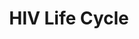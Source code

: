 ---
annotations:
- type: Pathway Ontology
  value: infectious disease pathway
authors:
- ReactomeTeam
- Anwesha
- Mkutmon
description: The life cycle of HIV-1 is divided into early and late phases, shown
  schematically in the figure. In the <b>early</b> phase, an HIV-1 virion binds to
  receptors and co-receptors on the human host cell surface (a), viral and host cell
  membranes fuse and the viral particle is uncoated (b), the viral genome is reverse
  transcribed and the viral preintegration complex (PIC) forms (c), the PIC is transported
  through the nuclear pore into the nucleoplasm (d), and the viral reverse transcript
  is integrated into a host cell chromosome (e). In the <b>late</b> phase, viral RNAs
  are transcribed from the integrated viral genome and processed to generate viral
  mRNAs and full-length viral genomic RNAs (f), the viral RNAs are exported through
  the nuclear pore into the cytosol (g), viral mRNAs are translated and the resulting
  viral proteins are post-translationally processed (h), core particles containing
  viral genomic RNA and proteins assemble at the host cell membrane and immature viral
  particles are released by budding. The released particles mature to become infectious
  (j), completing the cycle (Frankel and Young 1998; Miller and Bushman 1997).<br>Most
  of the crucial concepts used to describe these processes were originally elucidated
  in studies of retroviruses associated with tumors in chickens, birds, and other
  animal model systems, and the rapid elucidation of the basic features of the HIV-1
  life cycle was critically dependent on the intellectual framework provided by these
  earlier studies. This earlier work has been very well summarized (e.g., Weiss et
  al. 1984; Coffin et al. 1997); here for brevity and clarity we focus on experimental
  studies specific to the HIV-1 life cycle.  View original pathway at [http://www.reactome.org/PathwayBrowser/#DIAGRAM=162587
  Reactome].
last-edited: 2020-10-09
organisms:
- Homo sapiens
redirect_from:
- /index.php/Pathway:WP2658
- /instance/WP2658
schema-jsonld:
- '@context': https://schema.org/
  '@id': https://wikipathways.github.io/pathways/WP2658.html
  '@type': Dataset
  creator:
    '@type': Organization
    name: WikiPathways
  description: The life cycle of HIV-1 is divided into early and late phases, shown
    schematically in the figure. In the <b>early</b> phase, an HIV-1 virion binds
    to receptors and co-receptors on the human host cell surface (a), viral and host
    cell membranes fuse and the viral particle is uncoated (b), the viral genome is
    reverse transcribed and the viral preintegration complex (PIC) forms (c), the
    PIC is transported through the nuclear pore into the nucleoplasm (d), and the
    viral reverse transcript is integrated into a host cell chromosome (e). In the
    <b>late</b> phase, viral RNAs are transcribed from the integrated viral genome
    and processed to generate viral mRNAs and full-length viral genomic RNAs (f),
    the viral RNAs are exported through the nuclear pore into the cytosol (g), viral
    mRNAs are translated and the resulting viral proteins are post-translationally
    processed (h), core particles containing viral genomic RNA and proteins assemble
    at the host cell membrane and immature viral particles are released by budding.
    The released particles mature to become infectious (j), completing the cycle (Frankel
    and Young 1998; Miller and Bushman 1997).<br>Most of the crucial concepts used
    to describe these processes were originally elucidated in studies of retroviruses
    associated with tumors in chickens, birds, and other animal model systems, and
    the rapid elucidation of the basic features of the HIV-1 life cycle was critically
    dependent on the intellectual framework provided by these earlier studies. This
    earlier work has been very well summarized (e.g., Weiss et al. 1984; Coffin et
    al. 1997); here for brevity and clarity we focus on experimental studies specific
    to the HIV-1 life cycle.  View original pathway at [http://www.reactome.org/PathwayBrowser/#DIAGRAM=162587
    Reactome].
  keywords:
  - 'TCEB3CL2 '
  - 1-LTR form of
  - separated aborted
  - 'NUPL2 '
  - p-SUPT5H
  - N-myristoyl GAG
  - primer:RNA template
  - 'p-S2,S5-POLR2A '
  - 'viral minus strand DNA after ligation '
  - RCC1
  - complex with
  - hairpin
  - 'HIV-1 template DNA hybrid with phosphodiester-PPi intermediate '
  - 'p6 (P04585) protein '
  - 'SEH1L-1 '
  - nucleotide addition
  - synthesis initiated
  - 'UBAP1 '
  - 'GTF2H4 '
  - CCR5, CXCR4
  - Viral core
  - 'NUP58-2 '
  - 'POLR2I '
  - 'NELFE '
  - CD4:gp120 bound to
  - bound to gp120
  - coat
  - BANF1
  - 'Envelope glycoprotein gp160 '
  - Polymerase
  - 'GTF2F2 '
  - P-TEFb complex
  - 'TBP '
  - (hypophosphorylated):capped pre-mRNA complex
  - Virion Budding
  - circle
  - 'UBC(1-76) '
  - 'TCEB3CL '
  - NEDD4L
  - 'MVB12 '
  - Rev-multimer
  - 'AAAS '
  - 'N-myristoyl GAG '
  - 'POLR2H '
  - 'HIV-1 template DNA:11 nucleotide transcript hybrid '
  - VIF (P69723) protein
  - nef
  - 'HIV-1 template DNA:9 nucleotide transcript hybrid '
  - complex after
  - RANGAP1
  - 'POLR2K '
  - viral DNA
  - NMT2
  - 'XPO1 '
  - PPi
  - 'CXCR4 '
  - 'TAF4B '
  - 'p-NELFE '
  - TFIID
  - 'minus sssDNA '
  - core
  - activated gp41
  - Virion with
  - Virion with gp41
  - 'LIG4 '
  - insertion complex
  - 'HIV-1 template DNA containing promoter with transcript of  2 or 3 nucleotides '
  - IN:viral DNA bound
  - 'viral minus strand DNA with sticky 3'' end '
  - 'VPU (P05919) protein '
  - 'p6 (P04585) '
  - 'UBC(533-608) '
  - TFIIH
  - 'RPS27A(1-76) '
  - other viral genomic
  - competent viral DNA
  - 'GTF2A2 '
  - TFIIE
  - coreceptor binding
  - 'VPR '
  - HIV-1 RNA homodimer
  - 'GTF2H5 '
  - 'POM121C '
  - phospho-NELF
  - 'Surface protein gp120 '
  - containing promoter
  - 'HIV-1 template DNA:30 nt transcript hybrid '
  - 'viral RNA template degraded by RNase-H (initial) '
  - 'viral RNA template extensively digested except in PPT region '
  - 'TSG101 '
  - and -strand DNA
  - FURIN
  - tRNA-Lysine3
  - 'CHMP4B '
  - 'UTP '
  - dNTP
  - 'NUP160 '
  - 'CTDP1 '
  - complex with (ser5)
  - 'Glycosylated Envelope glycoprotein gp160 '
  - circular viral DNA
  - integration
  - 2 or 3 nucleotides
  - 'GTF2A1(275-376) '
  - 'UBC(609-684) '
  - 'NC (P04591) protein '
  - ADP
  - Pol
  - 'NEDD4L '
  - uncoated viral
  - HIV-1 arrested
  - RTC  (Reverse
  - 'CHMP7 '
  - activated GT
  - RNA
  - fusion peptide in
  - Complex
  - 'REV (P04618) protein '
  - Pol II CTD
  - 'GTF2E2 '
  - 'Transmembrane protein gp41 (P04578) '
  - paused processive
  - 'RAE1 '
  - 'VPR (P69726) protein '
  - Pi
  - CD4:Env gp120/gp41
  - MYS-CoA
  - 'NUP155 '
  - phosphorylated CTD
  - 4-9 nucleotide long
  - phospho DSIF)
  - Ku proteins bound to
  - 'IN (Integrase) (P04585) protein '
  - RANBP1
  - 'p6 (P04591) protein '
  - Envelope
  - monoubiquitinated
  - 'RNGTT '
  - FEN1
  - 'VPS4A '
  - Ran GTPase:GDP
  - aborted elongation
  - 'POLR2C '
  - 'HMGA1 '
  - 'VPS37D '
  - CE complex
  - 'UBC(153-228) '
  - 'CHMP4A '
  - 'CCNT1 '
  - with staggered ends
  - LIG1
  - 2-LTR form of
  - ELL
  - HIV-1 open
  - GAG-POL Polyprotein
  - 'NUP62 '
  - T1:Cdk9)-containing
  - after arrest
  - 'CCR5 '
  - 'viral second strand DNA with plus sssDNA (extending) '
  - pre-mRNA:CBC:RNA
  - Nucleocapsid
  - Pol II CTD and
  - circles
  - CoA-SH
  - HIV-1 mRNA:CRM1
  - NTP
  - Pol II CTD (
  - 'viral plus strand DNA after ligation '
  - GDP
  - 'NUP98-3 '
  - 'NUP107 '
  - containing extruded
  - HIV-1 closed
  - RanBP1:Ran-GTP:CRM1:Rev-bound mRNA complex
  - complex:CCR5/CXCR4
  - RTC
  - Elongin Complex
  - 'viral second strand DNA (plus sss) '
  - NELF complex
  - 'GTF2A1(1-274) '
  - Ub
  - RTC with nicked
  - 'TCEB3 '
  - RAN:GTP
  - 'TCEB2 '
  - 'SEH1L-2 '
  - Trimeric gp120:gp41
  - IN bound to sticky
  - ligase IV complex
  - 'GTF2E1 '
  - 'CHMP4C '
  - 'template DNA:30 nt transcript hybrid '
  - Virion with exposed
  - XRCC4:LIG4
  - 'CDK7 '
  - 'Multimeric capsid coat '
  - CCR5/CXCR4
  - PSIP1
  - HIV-1 capped
  - Tat (P04608)
  - NMT 1
  - Spliced Env mRNA
  - 'minus strand DNA (extending) '
  - viral DNA:Ku
  - opened to +8
  - precursor
  - HIV-1 Promoter
  - 'viral RNA template being digested by RNase-H (extensive) '
  - 'TAF4 '
  - 'viral second strand DNA with plus sssDNA (discontinuous) '
  - HIV-1 aborted
  - 'NUP214 '
  - PPIA
  - 'NCBP2 '
  - 'CTP '
  - 'TAF9B '
  - 'CCNT2 '
  - 'CHMP5 '
  - 'NELFCD '
  - 'XRCC4 '
  - 'NUP58-1 '
  - Early elongation
  - pre-initiation
  - RTC with integration
  - 'UBB(153-228) '
  - 'NUP88 '
  - 'GTP '
  - HMGA1
  - 'UBC(229-304) '
  - 'HIV-1 template DNA:3 nucleotide transcript hybrid '
  - Integrase in PIC
  - 'KPNA1 '
  - 'viral minus strand DNA (full-length) '
  - 11 nucleotide long
  - multimer-bound
  - viral PIC proteins
  - complex
  - Immature HIV virion
  - 'SEC13 '
  - 'PDCD6IP '
  - HIV-1 mRNA
  - transcript
  - Rev multimer-bound
  - (NPC)
  - dinucleotide,
  - DSIF:NELF:early
  - strand DNA
  - 'ERCC3 '
  - sssDNA:tRNA
  - (P04585)
  - oligomer
  - 'viral plus strand DNA (full-length) '
  - 'Multimeric matrix layer '
  - 'HIV-1 template DNA opened from -10 to +2, with first nucleotide base-paired at
    5''-end '
  - TCEA1
  - 'GTF2H3 '
  - VPR
  - position
  - HIV-1 processive
  - 'HIV-1 template DNA:4-9 nucleotide transcript hybrid '
  - FACT complex
  - 'POLR2B '
  - 'CHMP2B '
  - 'VPS37B '
  - PIC (PreIntegration
  - (hypophosphorylated) complex bound to DSIF protein
  - myristoylated nef
  - 'TAF11 '
  - 'TAF1L '
  - RNMT
  - 'NUP43 '
  - 'ELL '
  - 'TAF3 '
  - 'TAF15 '
  - Aborted HIV-1 early
  - 3' ends of viral
  - 'VPS28 '
  - 'NUP98-5 '
  - 9 nucleotide long
  - RTC with extending
  - 'TAF10 '
  - RTC with tRNA
  - PDCD6IP
  - RT
  - Matrix layer
  - uncleaved
  - RTC with extensive
  - 'Rev-multimer '
  - P-TEFb(Cyclin
  - 'genomic  DNA with staggered 5'' ends  '
  - 'GDP '
  - HIV-1 early
  - Multimeric capsid
  - 'POLR2D '
  - (P04585) protein
  - 'Elongating HIV-1 transcript prior to separation '
  - 'TCEA1 '
  - Host genomic  DNA
  - 'POLR2E '
  - 'Transmembrane protein gp41 '
  - RTC with degraded
  - sites
  - CD4
  - Tat-containing early
  - mRNA:Crm1:Ran:GTP
  - Complex)
  - Tat-containing
  - HIV-1 template
  - T1:Cdk9) complex
  - minus sssDNA:tRNA
  - 'viral minus strand DNA (initial) '
  - Tat:P-TEFb(Cyclin
  - 4 nucleotide long
  - ESCRT-I
  - discontinuous plus
  - (unphosphorylated):TFIIF complex
  - 'TAF2 '
  - TFIIA
  - hyperphosphorylated
  - DNA as an inverted
  - 'SUPT16H '
  - 'HIV-1 template DNA:4 nucleotide transcript hybrid '
  - 'TAF6 '
  - GAG Polyprotein
  - Mature HIV virion
  - 'ERCC2 '
  - prior to separation
  - Cap Binding Complex
  - Vps/Vta1
  - (P04591) protein
  - Matrix
  - 'SUPT4H1 '
  - forming hairpin
  - 'NUP37 '
  - with separated and
  - Escape Complex
  - containing
  - 'tRNA-Lysine3 '
  - 'UBB(77-152) '
  - 'N-myristoyl GAG (P04591) protein '
  - (phosphorylated)
  - 'TAF13 '
  - 'p51 (RT) '
  - Pol II transcription
  - 'NELFB '
  - viral DNA bound with
  - ESCRT-III
  - competent
  - with first
  - complex containing
  - RTC with annealed
  - 'Elongating HIV-1 transcript in processive Pol II mediated elongation '
  - 'p6 (P04591) '
  - 'VPS4B '
  - virion
  - 'capped HIV-1 pre-mRNA '
  - minus strand DNA
  - Encapsidated viral
  - 'RANBP2 '
  - viral
  - surrounded by
  - complementary PBS
  - 'NUP85 '
  - from 3'-end
  - Tat
  - 'NUP153 '
  - DSIF complex
  - 'GTF2H1 '
  - strand flap
  - 'POLR2G '
  - 'MA (P04585) protein '
  - 'with transcript of '
  - RTC with minus
  - 'XRCC5 '
  - 'Reverse transcriptase/ribonuclease H '
  - GTF2B
  - (phosphorylated):TFIIF:capped pre-mRNA
  - Nuclear Pore Complex
  - 'PR (Protease) (P04585) protein '
  - 'TCEB3C '
  - XPO1
  - DNA as  smaller
  - 'GTF2B '
  - 'CCNH '
  - 'myristoylated nef '
  - arrest
  - 'BANF1 '
  - 'Host genomic  DNA '
  - Rev
  - DNA:4-9 nucleotide
  - 'TAF12 '
  - 'POLR2J '
  - Complex) with RNA
  - proteins:XRCC4:DNA
  - 'UBC(305-380) '
  - Trimeric ENV
  - exposed
  - CE complex with
  - 'RAN '
  - Pol II
  - 'TPR '
  - REV (P04618) protein
  - fusogenically
  - HIV-1 paused
  - 'NUP93 '
  - mRNA:Crm1:Ran:GTP:NPC
  - 'PPIA '
  - 'TAF7 '
  - CTDP1
  - RNGTT
  - 'UBA52(1-76) '
  - extruded transcript
  - RNA template and
  - processive
  - HIV-1 unspliced RNA
  - Rev-bound HIV-1 mRNA
  - to +30
  - 'NELFA '
  - second-strand DNA
  - 'NUP188 '
  - DNA:BANF1:HMGA1:PSIP1
  - 'NCBP1 '
  - RTC with duplex DNA
  - Virion with CD4
  - Ran-GDP
  - sssDNA transferred
  - 'Elongating HIV-1 transcript prior to cleavage '
  - RNA template
  - 'HIV-1 RNA '
  - 'HIV-1 RNA template '
  - 'GTF2F1 '
  - 'POLR2A '
  - PR (Protease)
  - Autointegrated viral
  - HIV-1 Tat-containing
  - 'HIV-1 mRNA '
  - VPU (P05919)
  - 'RNMT '
  - 'VPS37C '
  - 'TAF1 '
  - 'RANBP1 '
  - 'TAF5 '
  - 'NUP50 '
  - 'CCNK '
  - 'HIV-1 template DNA with first transcript dinucleotide, opened to +8 position '
  - 'CHMP3 '
  - 'CD4 '
  - structure
  - HIV-1 transcription
  - 'Surface protein gp120 (P04578) '
  - 'NUP205 '
  - GTP
  - CE:Pol II CTD:Spt5
  - 'UBB(1-76) '
  - 'p-S5-POLR2A '
  - 'NDC1 '
  - 'POLR2L '
  - glycoprotein gp160
  - 'CHMP6 '
  - to 3'-end of viral
  - ATP
  - 'TCEB3B '
  - 'VTA1 '
  - 'NUP35 '
  - 'NUP54 '
  - transcript to +30
  - 'myristoylated Nef Protein (UniProt:P04601) '
  - Vpr:importin-alpha
  - 'TAF7L '
  - RNase-H digestion
  - 'CDK9 '
  - 'NUP98-4 '
  - 'NUP210 '
  - 'MA (P04591) protein '
  - 'UBC(457-532) '
  - 'TAF9 '
  - with
  - phosphodiester-PPi
  - Integrated provirus
  - 'UBC(77-152) '
  - 'HIV-1 template:capped HIV-1 transcript hybrid '
  - IN (Integrase)
  - II
  - 'XRCC6 '
  - 3 nucleotide long
  - 'SSRP1 '
  - XRCC5:XRCC6
  - 'POLR2F '
  - Transcription
  - (CBC)
  - arrested processive
  - HIV-1 elongation
  - DNA in PIC
  - 'PSIP1 '
  - RNA Pol II with
  - Integration
  - elongation complex
  - transcript hybrid
  - 'VIF (P69723) protein '
  - 'p-SUPT5H '
  - (P04591)
  - 'VPS37A '
  - Assembling HIV
  - 'TCEB1 '
  - 'viral plus strand DNA with sticky 3'' end '
  - intermediate
  - seqments in +sssDNA
  - HIV-1 initiation
  - 'ATP '
  - 'MNAT1 '
  - 'GTF2H2 '
  - 'phosphorylated CTD:'
  - HIV-1 template DNA
  - 'UBC(381-456) '
  - 'CHMP2A '
  - 'POM121 '
  - minus sssDNA
  - 'GAG-POL Polyprotein (P04585) '
  - HIV-1
  - template
  - RTC without viral
  - after limited
  - 'NC (P04585) protein '
  - to host genomic DNA
  - 'NUP133 '
  - 'Tat (P04608) '
  license: CC0
  name: HIV Life Cycle
seo: CreativeWork
title: HIV Life Cycle
wpid: WP2658
---